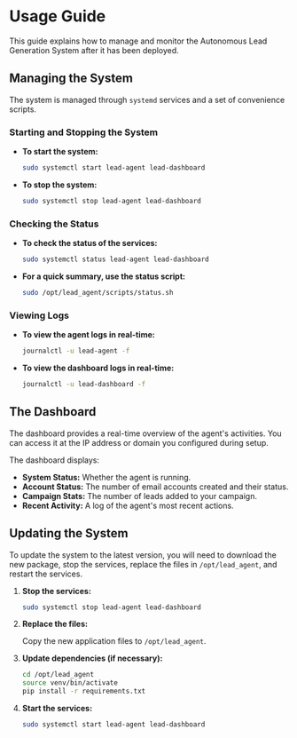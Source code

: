 # Usage Guide

This guide explains how to manage and monitor the Autonomous Lead Generation System after it has been deployed.

## Managing the System

The system is managed through `systemd` services and a set of convenience scripts.

### Starting and Stopping the System

*   **To start the system:**

    ```bash
    sudo systemctl start lead-agent lead-dashboard
    ```

*   **To stop the system:**

    ```bash
    sudo systemctl stop lead-agent lead-dashboard
    ```

### Checking the Status

*   **To check the status of the services:**

    ```bash
    sudo systemctl status lead-agent lead-dashboard
    ```

*   **For a quick summary, use the status script:**

    ```bash
    sudo /opt/lead_agent/scripts/status.sh
    ```

### Viewing Logs

*   **To view the agent logs in real-time:**

    ```bash
    journalctl -u lead-agent -f
    ```

*   **To view the dashboard logs in real-time:**

    ```bash
    journalctl -u lead-dashboard -f
    ```

## The Dashboard

The dashboard provides a real-time overview of the agent's activities. You can access it at the IP address or domain you configured during setup.

The dashboard displays:

*   **System Status:** Whether the agent is running.
*   **Account Status:** The number of email accounts created and their status.
*   **Campaign Stats:** The number of leads added to your campaign.
*   **Recent Activity:** A log of the agent's most recent actions.

## Updating the System

To update the system to the latest version, you will need to download the new package, stop the services, replace the files in `/opt/lead_agent`, and restart the services.

1.  **Stop the services:**

    ```bash
    sudo systemctl stop lead-agent lead-dashboard
    ```

2.  **Replace the files:**

    Copy the new application files to `/opt/lead_agent`.

3.  **Update dependencies (if necessary):**

    ```bash
    cd /opt/lead_agent
    source venv/bin/activate
    pip install -r requirements.txt
    ```

4.  **Start the services:**

    ```bash
    sudo systemctl start lead-agent lead-dashboard
    ```

